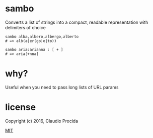 # sambo

Converts a list of strings into a compact, readable representation with delimiters of choice

```
sambo alba,albero,albergo,alberto
# => alb(a|er(go|o|to))

sambo aria:arianna : [ + ]
# => aria[+nna]
```

# why?

Useful when you need to pass long lists of URL params

# license

Copyright (c) 2016, Claudio Procida

[MIT](https://opensource.org/licenses/MIT)
